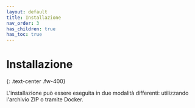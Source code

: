 ```yaml
---
layout: default
title: Installazione
nav_order: 3
has_children: true
has_toc: true
---
```


# Installazione
{: .text-center .fw-400}

L'installazione può essere eseguita in due modalità differenti: utilizzando
l'archivio ZIP o tramite Docker.
